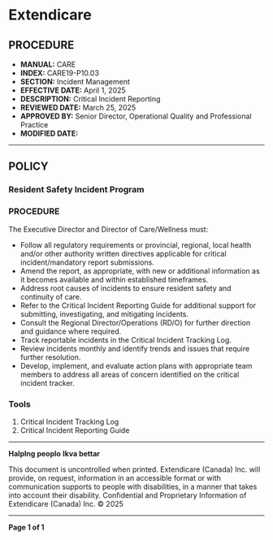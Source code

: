 # Extendicare

## PROCEDURE

- **MANUAL:** CARE
- **INDEX:** CARE19-P10.03
- **SECTION:** Incident Management
- **EFFECTIVE DATE:** April 1, 2025
- **DESCRIPTION:** Critical Incident Reporting
- **REVIEWED DATE:** March 25, 2025
- **APPROVED BY:** Senior Director, Operational Quality and Professional Practice
- **MODIFIED DATE:**

----

## POLICY

### Resident Safety Incident Program

### PROCEDURE

The Executive Director and Director of Care/Wellness must:

- Follow all regulatory requirements or provincial, regional, local health and/or other authority written directives applicable for critical incident/mandatory report submissions.
- Amend the report, as appropriate, with new or additional information as it becomes available and within established timeframes.
- Address root causes of incidents to ensure resident safety and continuity of care.
- Refer to the Critical Incident Reporting Guide for additional support for submitting, investigating, and mitigating incidents.
- Consult the Regional Director/Operations (RD/O) for further direction and guidance where required.
- Track reportable incidents in the Critical Incident Tracking Log.
- Review incidents monthly and identify trends and issues that require further resolution.
- Develop, implement, and evaluate action plans with appropriate team members to address all areas of concern identified on the critical incident tracker.

### Tools

1. Critical Incident Tracking Log
2. Critical Incident Reporting Guide

----

**Halplng peoplo**
**Ikva bettar**

This document is uncontrolled when printed.
Extendicare (Canada) Inc. will provide, on request, information in an accessible format or with communication supports to people with disabilities, in a manner that takes into account their disability. Confidential and Proprietary Information of Extendicare (Canada) Inc. © 2025

----

**Page 1 of 1**